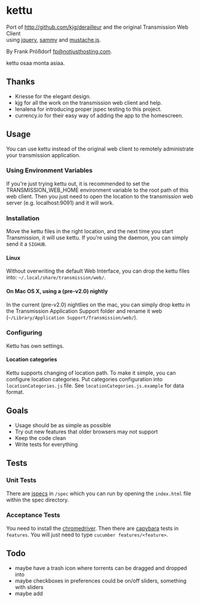 # kettu
Port of http://github.com/kjg/derailleur and the original Transmission Web Client  
using [jquery](http://jquery.com), [sammy](http://github.com/quirkey/sammy) and [mustache.js](http://github.com/janl/mustache.js).

By Frank Prößdorf <fp@notjusthosting.com>.

kettu osaa monta asiaa.

## Thanks
* Kriesse for the elegant design.
* kjg for all the work on the transmission web client and help.
* lenalena for introducing proper jspec testing to this project.
* currency.io for their easy way of adding the app to the homescreen.


## Usage
You can use kettu instead of the original web client to remotely administrate your transmission application.

### Using Environment Variables
If you're just trying kettu out, it is recommended to set the TRANSMISSION_WEB_HOME environment variable to the root path of this web client. Then you just need to open the location to the transmission web server (e.g. localhost:9091) and it will work.

### Installation
Move the kettu files in the right location, and the next time you start Transmission, it will use kettu. If you're using the daemon, you can simply send it a `SIGHUB`.

#### Linux
Without overwriting the default Web Interface, you can drop the kettu files into: `~/.local/share/transmission/web/`.

#### On Mac OS X, using a (pre-v2.0) nightly
In the current (pre-v2.0) nightlies on the mac, you can simply drop kettu in the Transmission Application Support folder and rename it web (`~/Library/Application Support/Transmission/web/`).

### Configuring
Kettu has own settings.

#### Location categories
Kettu supports changing of location path. To make it simple, you can configure location categories. Put categories configuration into `locationCategories.js` file. See `locationCategories.js.example` for data format.

## Goals
* Usage should be as simple as possible
* Try out new features that older browsers may not support
* Keep the code clean
* Write tests for everything

## Tests

### Unit Tests
There are [jspecs](https://github.com/visionmedia/jspec) in `/spec` which you can run by opening the `index.html` file within the spec directory.

### Acceptance Tests
You need to install the [chromedriver](http://code.google.com/p/selenium/downloads/list). Then there are [capybara](https://github.com/jnicklas/capybara) tests in `features`. You will just need to type `cucumber features/<feature>`.


## Todo
* maybe have a trash icon where torrents can be dragged and dropped into
* maybe checkboxes in preferences could be on/off sliders, something with sliders
* maybe add <audio> to audio files, transforms
